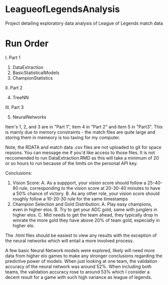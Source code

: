 # LeagueofLegendsAnalysis
Project detailing exploratory data analysis of League of Legends match data

# Run Order
I. Part 1
  1. DataExtraction
  2. BasicStatisticalModels
  3. ChampionStatistics
 
II. Part 2

  4. TreeNN


III. Part 3

  5. NeuralNetworks

Item's 1, 2, and 3 are in "Part 1", item 4 in "Part 2" and item 5 in "Part3". This is mainly due to memory constraints - the match files are quite large and storing them in memeory is too taxing for my computer.

Note, the RDATA and match data .csv files are not uploaded to git for space reasons. You can message me if you'd like access to those files. It is not reccomended to run DataExtraction.RMD as this will take a minimum of 20 or so hours to run because of the limits on the personal API key. 

Conclusions:
1. Vision Score:
  A. As a suppport, your vision score should follow a 25-40-80 rule, corresponding to the vision score at 20-30-40 minutes to have a 50% chance of victory.
  B. As any other role, your vision score should roughly follow a 10-20-30 rule for the same timestamps
2. Champion Selection and Gold Distribution:
  A. Play easy champions, even in higher elos. 
  B. Try to get your ADC gold, same with junglers in higher elos.
  C. Mid needs to get the team ahead, they typically drop in winrate the more gold they have above 20% of team gold, especially in higher elo.
  
The .html files should be easiest to view any results with the exception of the neural networks which will entail a more involved process.

A few basic Neural Network models were explored, likely will need more data from higher elo games to make any stronger conclusions regarding the predictive power of models. When just looking at one team, the validation accuracy of the neural network was around 52%. When including both teams, the validation accuracy rose to around 53% which I consider a decent result for a game with such high variance as league of legends. 
